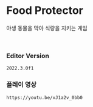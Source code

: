 # Food Protector
야생 동물을 막아 식량을 지키는 게임

<br>

### Editor Version
`2022.3.0f1`

### 플레이 영상
```
https://youtu.be/xJ1a2v_0bb0
```